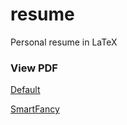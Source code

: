 # resume
Personal resume in LaTeX

### View PDF
[Default](https://github.com/SamTay/resume/blob/master/default/resume.pdf)

[SmartFancy](https://github.com/SamTay/resume/blob/master/smart_fancy/cv.pdf)
